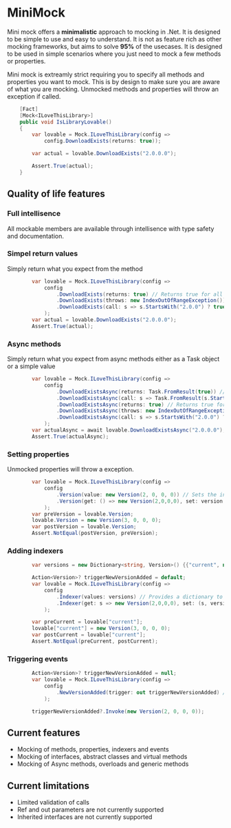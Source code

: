# MiniMock

Mini mock offers a __minimalistic__ approach to mocking in .Net. It is designed to be simple to use and easy to understand. 
It is not as feature rich as other mocking frameworks, but aims to solve __95%__ of the usecases.
It is designed to be used in simple scenarios where you just need to mock a few methods or properties.

Mini mock is extreamly strict requiring you to specify all methods and properties you want to mock. This is by design to make sure you are aware of what you are mocking.
Unmocked methods and properties will throw an exception if called.

```csharp
    [Fact]
    [Mock<ILoveThisLibrary>]
    public void IsLibraryLovable()
    {
        var lovable = Mock.ILoveThisLibrary(config =>
            config.DownloadExists(returns: true));

        var actual = lovable.DownloadExists("2.0.0.0");

        Assert.True(actual);
    }
```

## Quality of life features

### Full intellisence

All mockable members are available through intellisence with type safety and documentation.

### Simpel return values

Simply return what you expect from the method

```csharp
        var lovable = Mock.ILoveThisLibrary(config =>
            config
                .DownloadExists(returns: true) // Returns true for all versions
                .DownloadExists(throws: new IndexOutOfRangeException()) // Throws IndexOutOfRangeException for all versions
                .DownloadExists(call: s => s.StartsWith("2.0.0") ? true : false ) // Returns true for version 2.0.0.x
            );
        var actual = lovable.DownloadExists("2.0.0.0");
        Assert.True(actual);
```

### Async methods

Simply return what you expect from async methods either as a Task object or a simple value

```csharp
        var lovable = Mock.ILoveThisLibrary(config =>
            config
                .DownloadExistsAsync(returns: Task.FromResult(true)) // Returns true for all versions
                .DownloadExistsAsync(call: s => Task.FromResult(s.StartsWith("2.0.0") ? true : false)) // Returns true for version 2.0.0.x
                .DownloadExistsAsync(returns: true) // Returns true for all versions
                .DownloadExistsAsync(throws: new IndexOutOfRangeException()) // Throws IndexOutOfRangeException for all versions
                .DownloadExistsAsync(call: s => s.StartsWith("2.0.0") ? true : false) // Returns true for version 2.0.0.x
            );
        var actualAsync = await lovable.DownloadExistsAsync("2.0.0.0");
        Assert.True(actualAsync);
```

### Setting properties

Unmocked properties will throw a exception.

```csharp
        var lovable = Mock.ILoveThisLibrary(config =>
            config
                .Version(value: new Version(2, 0, 0, 0)) // Sets the initial version to 2.0.0.0
                .Version(get: () => new Version(2,0,0,0), set: version => throw new IndexOutOfRangeException()) // Overwrites the property getter and setter
            );
        var preVersion = lovable.Version;
        lovable.Version = new Version(3, 0, 0, 0);
        var postVersion = lovable.Version;
        Assert.NotEqual(postVersion, preVersion);

```

### Adding indexers

```csharp
        var versions = new Dictionary<string, Version>() {{"current", new Version(2,0,0,0)}};

        Action<Version>? triggerNewVersionAdded = default;
        var lovable = Mock.ILoveThisLibrary(config =>
            config
                .Indexer(values: versions) // Provides a dictionary to retrieve and store versions
                .Indexer(get: s => new Version(2,0,0,0), set: (s, version) => {}) // Overwrites the indexer getter and setter
            );

        var preCurrent = lovable["current"];
        lovable["current"] = new Version(3, 0, 0, 0);
        var postCurrent = lovable["current"];
        Assert.NotEqual(preCurrent, postCurrent);
```

### Triggering events 

```csharp
        Action<Version>? triggerNewVersionAdded = null;
        var lovable = Mock.ILoveThisLibrary(config =>
            config
                .NewVersionAdded(trigger: out triggerNewVersionAdded) // Provides a trigger for when a new version is added
            );

        triggerNewVersionAdded?.Invoke(new Version(2, 0, 0, 0));
```

## Current features

- Mocking of methods, properties, indexers and events
- Mocking of interfaces, abstract classes and virtual methods
- Mocking of Async methods, overloads and generic methods

## Current limitations

- Limited validation of calls
- Ref and out parameters are not currently supported
- Inherited interfaces are not currently supported
